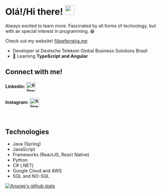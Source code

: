 <h1> Olá!/Hi there! <img src="https://raw.githubusercontent.com/MartinHeinz/MartinHeinz/master/wave.gif" width="30px"></h1>

<p>Always excited to learn more. Fascinated by all forms of technology, but with an special interest in programming. 😁</p> 

<p>Check out my website! <a href="https://filipeferreira.me/">filipeferreira.me</a></p>

- Developer at Deutsche Telekom Global Business Solutions Brasil
- 🌱 Learning **TypeScript and Angular**

## Connect with me!
<p align="top-left">
  
#### Linkedin:      <a href="https://www.linkedin.com/in/filipemarquesf/" target="blank"><img align="center" src="https://cdn.jsdelivr.net/npm/simple-icons@3.0.1/icons/linkedin.svg" alt="filipe-marques-ferreira-7920411b6" height="30" width="30" /></a>
#### Instagram:       <a href="https://instagram.com/filipemarquesf1" target="blank"><img align="center" src="https://cdn.jsdelivr.net/npm/simple-icons@3.0.1/icons/instagram.svg" alt="filipemarquesf_" height="30" width="30" /></a>
</p>

<br>

## Technologies
- Java (Spring)
- JavaScript
- Frameworks (ReactJS, React Native)
- Python
- C# (.NET)
- Google Cloud and AWS
- SQL and NO-SQL

[![Anurag's github stats](https://github-readme-stats.vercel.app/api?username=filipemf&count_private=true)](https://github.com/anuraghazra/github-readme-stats)

